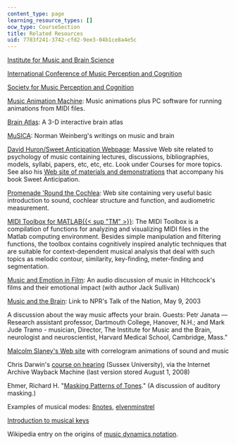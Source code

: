 ```yaml
---
content_type: page
learning_resource_types: []
ocw_type: CourseSection
title: Related Resources
uid: 7783f241-3742-cfd2-9ee3-04b1ce8a4e5c
---
```


[Institute for Music and Brain Science](http://www.brainmusic.org/)

[International Conference of Music Perception and Cognition](http://www.icmpc.org/)

[Society for Music Perception and Cognition](http://www.musicperception.org/)

[Music Animation Machine](http://www.musanim.com/): Music animations plus PC software for running animations from MIDI files.

[Brain Atlas](http://www.med.harvard.edu/AANLIB/home.html): A 3-D interactive brain atlas

[MuSICA](http://www.musica.uci.edu/): Norman Weinberg's writings on music and brain

[David Huron/Sweet Anticipation Webpage](http://music-cog.ohio-state.edu/Huron/): Massive Web site related to psychology of music containing lectures, discussions, bibliographies, models, syllabi, papers, etc, etc, etc. Look under Courses for more topics. See also his [Web site of materials and demonstrations](http://csml.som.ohio-state.edu/SweetAnticipation/supplements.html) that accompany his book Sweet Anticipation.

[Promenade 'Round the Cochlea](http://www.iurc.montp.inserm.fr/cric/audition/english/start2.htm): Web site containing very useful basic introduction to sound, cochlear structure and function, and audiometric measurement.

[MIDI Toolbox for MATLAB{{< sup "TM" >}}](http://www.jyu.fi/musica/miditoolbox/): The MIDI Toolbox is a compilation of functions for analyzing and visualizing MIDI files in the Matlab computing environment. Besides simple manipulation and filtering functions, the toolbox contains cognitively inspired analytic techniques that are suitable for context-dependent musical analysis that deal with such topics as melodic contour, similarity, key-finding, meter-finding and segmentation.

[Music and Emotion in Film](https://www.npr.org/transcripts/7268315): An audio discussion of music in Hitchcock's films and their emotional impact (with author Jack Sullivan)

[Music and the Brain](http://www.npr.org/templates/story/story.php?storyId=1258168&sc=emaf): Link to NPR's Talk of the Nation, May 9, 2003

A discussion about the way music affects your brain. Guests: Petr Janata — Research assistant professor, Dartmouth College, Hanover, N.H.; and Mark Jude Tramo - musician, Director, The Institute for Music and the Brain, neurologist and neuroscientist, Harvard Medical School, Cambridge, Mass."

[Malcolm Slaney's Web site](http://www.slaney.org/malcolm/pubs.html) with correlogram animations of sound and music

Chris Darwin's [course on hearing](http://web.archive.org/web/20080627105737/www.lifesci.sussex.ac.uk/home/Chris_Darwin/Perception/Lecture_Notes/Hearing_Index.html) (Sussex University), via the Internet Archive Wayback Machine (last version stored August 1, 2008)

Ehmer, Richard H. "[Masking Patterns of Tones](https://asa.scitation.org/doi/pdf/10.1121/1.1907836?class=pdf)." (A discussion of auditory masking.)

Examples of musical modes: [8notes](http://www.8notes.com/articles/modes/), [elvenminstrel](http://www.elvenminstrel.com/tolkien/modes.htm)

[Introduction to musical keys](http://www.musictheory.net/)

Wikipedia entry on the origins of [music dynamics notation](http://en.wikipedia.org/wiki/Pianissimo).